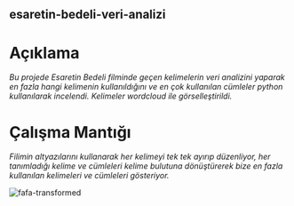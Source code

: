 ## esaretin-bedeli-veri-analizi

# Açıklama
*Bu projede Esaretin Bedeli filminde geçen kelimelerin veri analizini yaparak en fazla hangi kelimenin kullanıldığını ve en çok kullanılan cümleler python kullanılarak incelendi. Kelimeler wordcloud ile görselleştirildi.*

# Çalışma Mantığı
*Filimin altyazılarını kullanarak her kelimeyi tek tek ayırıp düzenliyor, her tanımladığı kelime ve cümleleri kelime bulutuna dönüştürerek bize en fazla kullanılan kelimeleri ve cümleleri gösteriyor.*

![fafa-transformed](https://github.com/sahideseker/esaretin-bedeli-veri-analizi/assets/65617524/51e24fcb-cb9a-4f3e-af9b-0b1b0f57dc55)
